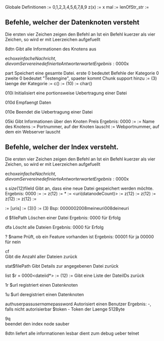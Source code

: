 Globale Definitionen
<z> := 0,1,2,3,4,5,6,7,8,9
z(x) := x mal <z>
<sstr> := lenOfStr_str
<fileid> := <sstr>

Befehle, welcher der Datenknoten versteht
-----------------------------------------

Die ersten vier Zeichen zeigen den Befehl an
Ist ein Befehl kuerzer als vier Zeichen, so wird er mit Leerzeichen aufgefuellt

8dtn
Gibt alle Informationen des Knotens aus

echo$x
einfache Nachricht, die vom Server eine definierte Antwort erwartet
Ergebnis:0000$x

part<lcat><cat><lcontent><content>
Speichert eine gesamte Datei.
erste  0 bedeutet Befehle der Kategorie 0
zweite 0 bedeutet "Testengine", spaeter kommt Chunk support hinzu
<lcat> := <ziffer>(3) laenge der Kategorie
<cat> := c(<lcat>)
<lcontent> := <ziffer>(10)
<content> := char(<lcontent>)

010i
Initialisiert eine portionsweise Uebertragung einer Datei

010d
Empfaengt Daten

010e
Beendet die Uebertragung einer Datei

05ki
Gibt Informationen über den Knoten Preis
Ergebnis: 0000<data>
<data> := <name><port><webport>
<name> := <sstr> Name des Knotens
<port> := <sstr> Portnummer, auf der Knoten lauscht
<webport> := <sstr> Webportnummer, auf dem ein Webserver lauscht

Befehle, welcher der Index versteht.
------------------------------------
Die ersten vier Zeichen zeigen den Befehl an
Ist ein Befehl kuerzer als vier Zeichen, so wird er mit Leerzeichen aufgefuellt

echo$x
einfache Nachricht, die vom Server eine definierte Antwort erwartet
Ergebnis:0000$x

s   $size(12)$fileId
Gibt an, dass eine neue Datei gespeichert werden möchte.
Ergebnis: 0000<data>
<data> := <fileid><teilzahl><teile>
<teilzahl> := z(12)
<teile> := <teil>*
<teil> := <offsetinfile><size><partnumber><partstotal><datanodeCount><uri(datanodeCount)>
<offsetinfile> := z(12)
<partnumber> := z(12)
<partstotal> := z(12)
<datanodeCount> := z(12)
<uri> := <sstr>

<uris> := <uri>[uris]
<uri>  := <ziffer>(3)<string>(<ziffer>)
<anzahl> := <ziffer>(3)
Bsp: 0000002008meineuri008deineuri

d   $filePath
Löschen einer Datei
Ergebnis: 0000 für Erfolg

dfa
Löscht alle Dateien
Ergebnis: 0000 für Erfolg

?   $name
Prüft, ob ein Feature vorhanden ist
Ergebnis: 00001 für ja 00000 für nein

cf   
Gibt die Anzahl aller Dateien zurück

stat$filePath
Gibt Details zur angegebenen Datei zurück

list
$r = 0000<anzahl><dateiid*>
<anzahl> := <z>(12)
<dateiid> := <sstr>
Gibt eine Liste der DateiIDs zurück

1r  $url
registriert einen Datenknoten

1u  $url
deregistriert einen Datenknoten

authuserpass$username$password
Autorisiert einen Benutzer
Ergebnis:
-, falls nicht autorisierbar
$token - Token der Laenge 512Byte

9q  
beendet den index node sauber

8dtn
liefert alle informationen lesbar
dient zum debug ueber telnet